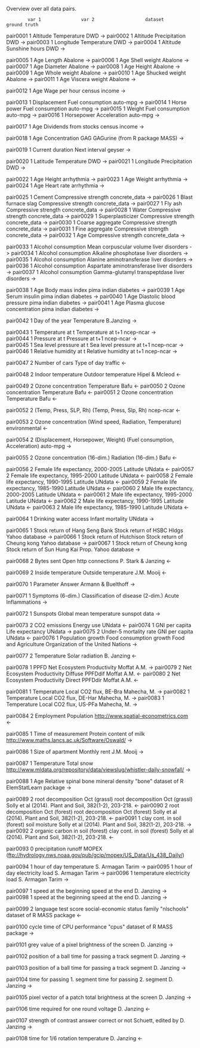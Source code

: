 Overview over all data pairs.

			var 1				var 2					dataset			ground truth

pair0001 1		Altitude			Temperature				DWD			->
pair0002 1		Altitude			Precipitation				DWD			->
pair0003 1		Longitude			Temperature				DWD			->
pair0004 1		Altitude			Sunshine hours				DWD			->

pair0005 1		Age				Length					Abalone			->
pair0006 1		Age				Shell weight				Abalone			->
pair0007 1		Age				Diameter				Abalone			->
pair0008 1		Age				Height					Abalone			->
pair0009 1		Age				Whole weight				Abalone			->
pair0010 1		Age				Shucked weight				Abalone			->
pair0011 1		Age				Viscera weight				Abalone			->

pair0012 1		Age				Wage per hour				census income		->

pair0013 1		Displacement			Fuel consumption			auto-mpg		->
pair0014 1		Horse power			Fuel consumption			auto-mpg		->
pair0015 1		Weight				Fuel consumption			auto-mpg		->
pair0016 1		Horsepower			Acceleration				auto-mpg		->

pair0017 1		Age				Dividends from stocks			census income		->

pair0018 1		Age				Concentration GAG			GAGurine (from R package MASS)	->

pair0019 1		Current duration		Next interval				geyser			->

pair0020 1		Latitude			Temperature				DWD			->
pair0021 1		Longitude			Precipitation				DWD			->

pair0022 1		Age				Height					arrhythmia		->
pair0023 1		Age				Weight					arrhythmia		->
pair0024 1		Age				Heart rate				arrhythmia		->

pair0025 1		Cement				Compressive strength			concrete_data		->
pair0026 1		Blast furnace slag		Compressive strength			concrete_data		->
pair0027 1		Fly ash				Compressive strength			concrete_data		->
pair0028 1		Water				Compressive strength			concrete_data		->
pair0029 1		Superplasticizer		Compressive strength			concrete_data		->
pair0030 1		Coarse aggregate		Compressive strength			concrete_data		->
pair0031 1		Fine aggregate			Compressive strength			concrete_data		->
pair0032 1		Age				Compressive strength			concrete_data		->

pair0033 1		Alcohol consumption		Mean corpuscular volume 		liver disorders		->
pair0034 1		Alcohol consumption		Alkaline phosphotase 			liver disorders		->
pair0035 1		Alcohol consumption		Alanine aminotransferase		liver disorders		->
pair0036 1		Alcohol consumption		Aspartate aminotransferase		liver disorders		->
pair0037 1		Alcohol consumption		Gamma-glutamyl transpeptdase	 	liver disorders		->

pair0038 1		Age				Body mass index				pima indian diabetes	->
pair0039 1		Age				Serum insulin				pima indian diabetes	->
pair0040 1		Age				Diastolic blood pressure		pima indian diabetes	->
pair0041 1		Age				Plasma glucose concentration		pima indian diabetes	->

pair0042 1		Day of the year			Temperature				B.Janzing		->

pair0043 1		Temperature at t		Temperature at t+1			ncep-ncar		->		
pair0044 1		Pressure at t			Pressure at t+1				ncep-ncar		->		
pair0045 1		Sea level pressure at t		Sea level pressure at t+1		ncep-ncar		->		
pair0046 1		Relative humidity at t		Relative humidity at t+1		ncep-ncar		->		

pair0047 2		Number of cars			Type of day				traffic			<-

pair0048 2		Indoor temperature		Outdoor temperature			Hipel & Mcleod		<-

pair0049 2		Ozone concentration		Temperature				Bafu			<-
pair0050 2		Ozone concentration		Temperature				Bafu			<-
pair0051 2		Ozone concentration		Temperature				Bafu			<-

pair0052 2		(Temp, Press, SLP, Rh)		(Temp, Press, Slp, Rh)			ncep-ncar		<-

pair0053 2		Ozone concentration		(Wind speed, Radiation, Temperature)	environmental		<-

pair0054 2		(Displacement, Horsepower, Weight)  (Fuel consumption, Acceleration)	auto-mpg		->

pair0055 2		Ozone concentration (16-dim.)	Radiation (16-dim.)			Bafu			<-

pair0056 2		Female life expectancy, 2000-2005	Latitude			UNdata          	<-
pair0057 2		Female life expectancy, 1995-2000	Latitude			UNdata          	<-
pair0058 2		Female life expectancy, 1990-1995	Latitude			UNdata          	<-
pair0059 2		Female life expectancy, 1985-1990	Latitude			UNdata          	<-
pair0060 2		Male life expectancy, 2000-2005		Latitude			UNdata          	<-
pair0061 2		Male life expectancy, 1995-2000		Latitude			UNdata          	<-
pair0062 2		Male life expectancy, 1990-1995		Latitude			UNdata          	<-
pair0063 2		Male life expectancy, 1985-1990		Latitude			UNdata          	<-

pair0064 1		Drinking water access		Infant mortality			UNdata			->

pair0065 1		Stock return of Hang Seng Bank	Stock return of HSBC Hldgs		Yahoo database		->
pair0066 1		Stock return of Hutchison	Stock return of Cheung kong		Yahoo database		->
pair0067 1		Stock return of Cheung kong 	Stock return of Sun Hung Kai Prop.	Yahoo database		->

pair0068 2		Bytes sent 			Open http connections 			P. Stark & Janzing	<-

pair0069 2		Inside temperature		Outside temperature			J.M. Mooij		<-

pair0070 1		Parameter			Answer					Armann & Buelthoff	->

pair0071 1		Symptoms (6-dim.)		Classification of disease (2-dim.)	Acute Inflammations 	->

pair0072 1		Sunspots			Global mean temperature			sunspot data		->

pair0073 2		CO2 emissions			Energy use				UNdata			<-
pair0074 1		GNI per capita			Life expectancy				UNdata			->
pair0075 2		Under-5 mortality rate		GNI per capita				UNdata			<-
pair0076 1              Population growth		Food consumption growth			Food and Agriculture Organization of the United Nations    ->     

pair0077 2		Temperature			Solar radiation				B. Janzing       	<-

pair0078 1		PPFD				Net Ecosystem Productivity		Moffat A.M.		->
pair0079 2		Net Ecosystem Productivity	Diffuse PPFDdif				Moffat A.M.		<-
pair0080 2		Net Ecosystem Productivity	Direct PPFDdir				Moffat A.M.		<-

pair0081 1		Temperature 			Local CO2 flux, BE-Bra			Mahecha, M.		->
pair0082 1		Temperature 			Local CO2 flux, DE-Har			Mahecha, M.		->
pair0083 1		Temperature 			Local CO2 flux, US-PFa			Mahecha, M.		->

pair0084 2		Employment			Population				http://www.spatial-econometrics.com		<-

pair0085 1		Time of measurement		Protein content of milk			http://www.maths.lancs.ac.uk/Software/Oswald/	->

pair0086 1		Size of apartment		Monthly rent				J.M. Mooij					->

pair0087 1		Temperature			Total snow				http://www.mldata.org/repository/data/viewslug/whistler-daily-snowfall/		->

pair0088 1		Age				Relative spinal bone mineral density	"bone" dataset of R ElemStatLearn package	->

pair0089 2		root decomposition Oct (grassl)	root decomposition Oct (grassl)		Solly et al (2014). Plant and Soil, 382(1-2), 203-218.	<-
pair0090 2		root decomposition Oct (forest)	root decomposition Oct (forest)		Solly et al (2014). Plant and Soil, 382(1-2), 203-218.	<-
pair0091 1		clay cont. in soil (forest)	soil moisture				Solly et al (2014). Plant and Soil, 382(1-2), 203-218.	->
pair0092 2		organic carbon in soil (forest)	clay cont. in soil (forest)		Solly et al (2014). Plant and Soil, 382(1-2), 203-218.	<-

pair0093 0		precipitation			runoff					MOPEX (ftp://hydrology.nws.noaa.gov/pub/gcip/mopex/US_Data/Us_438_Daily/)

pair0094 1		hour of day			temperature				S. Armagan Tarim	->
pair0095 1		hour of day			electricity load			S. Armagan Tarim	->
pair0096 1		temperature			electricity load			S. Armagan Tarim	->

pair0097 1                speed at the beginning          speed at the end                        D. Janzing              ->     
pair0098 1                speed at the beginning          speed at the end                        D. Janzing              ->    

pair0099 2		language test score		social-economic status family		"nlschools" dataset of R MASS package		<-

pair0100		cycle time of CPU		performance				"cpus" dataset of R MASS package		->

pair0101                grey value of a pixel           brightness of the screen                D. Janzing                                      ->      

pair0102                position of a ball              time for passing a track segment        D. Janzing                                      ->

pair0103                position of a ball              time for passing a track segment        D. Janzing                                      ->
 
pair0104                time for passing 1. segment     time for passing 2. segment             D. Janzing                                      -> 

pair0105                pixel vector of a patch         total brightness at the screen          D. Janzing                                      -> 
    
pair0106                time required for one round     voltage                                 D. Janzing                                      <-   

pair0107                strength of contrast            answer correct or not                   Schuett, edited by D. Janzing                   ->    

pair0108                time for 1/6 rotation           temperature                             D. Janzing                                      <- 
 